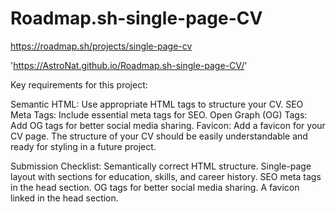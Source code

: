 # Roadmap.sh-single-page-CV
https://roadmap.sh/projects/single-page-cv

'https://AstroNat.github.io/Roadmap.sh-single-page-CV/'

Key requirements for this project:

Semantic HTML: Use appropriate HTML tags to structure your CV.
SEO Meta Tags: Include essential meta tags for SEO.
Open Graph (OG) Tags: Add OG tags for better social media sharing.
Favicon: Add a favicon for your CV page.
The structure of your CV should be easily understandable and ready for styling in a future project.

Submission Checklist:
Semantically correct HTML structure.
Single-page layout with sections for education, skills, and career history.
SEO meta tags in the head section.
OG tags for better social media sharing.
A favicon linked in the head section.

